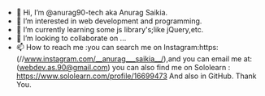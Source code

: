 - 👋 Hi, I’m @anurag90-tech aka Anurag Saikia.
- 👀 I’m interested in web development and programming.
- 🌱 I’m currently learning some js library's;like jQuery,etc.
- 💞️ I’m looking to collaborate on ...
- 📫 How to reach me :you can search me on Instagram:https:(//www.instagram.com/__anurag___saikia__/),and you can email me at: (webdev.as.90@gmail.com) you can also find me on Sololearn
: https://www.sololearn.com/profile/16699473
And also in GitHub. 
                  Thank You.

<!---
anurag90-tech/anurag90-tech is a ✨ special ✨ repository because its `README.md` (this file) appears on your GitHub profile.
You can click the Preview link to take a look at your changes.
--->
